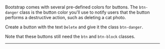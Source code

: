 <div class="challenge-instructions bootstrap"><div><section id="description">
<p>Bootstrap comes with several pre-defined colors for buttons. The <code>btn-danger</code> class is the button color you'll use to notify users that the button performs a destructive action, such as deleting a cat photo.</p>
<p>Create a button with the text <code>Delete</code> and give it the class <code>btn-danger</code>.</p>
<p>Note that these buttons still need the <code>btn</code> and <code>btn-block</code> classes.</p>
</section></div><hr/></div>